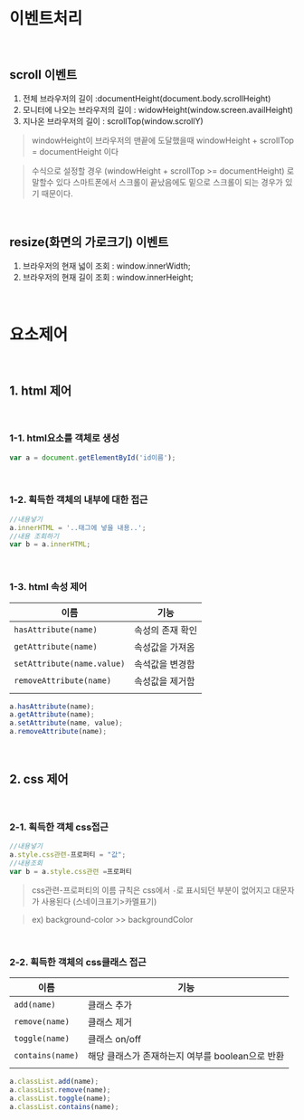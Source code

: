 # 이벤트처리

<br>

## scroll 이벤트

1. 전체 브라우저의 길이 :documentHeight(document.body.scrollHeight)
2. 모니터에 나오는 브라우저의 길이 : widowHeight(window.screen.availHeight)
3. 지나온 브라우저의 길이 : scrollTop(window.scrollY)

> windowHeight이 브라우저의 맨끝에 도달했을때 windowHeight + scrollTop = documentHeight 이다 

>수식으로 설정할 경우 (windowHeight + scrollTop >= documentHeight) 로 말할수 있다 스마트폰에서 스크롤이 끝났음에도 밑으로 스크롤이 되는 경우가 있기 때문이다.

<br>

## resize(화면의 가로크기) 이벤트

1. 브라우저의 현재 넓이 조회 : window.innerWidth;
2. 브라우저의 현재 길이 조회 : window.innerHeight;

<br>

# 요소제어

<br>

## 1. html 제어

<br>

### 1-1. html요소를 객체로 생성

```javascript
var a = document.getElementById('id이름');
```

<br>

### 1-2. 흭득한 객체의 내부에 대한 접근

```js
//내용넣기
a.innerHTML = '..태그에 넣을 내용..';
//내용 조회하기
var b = a.innerHTML;
```

<br>

### 1-3. html 속성 제어

|이름|기능|
|---|---|
|`hasAttribute(name)`|속성의 존재 확인|
|`getAttribute(name)`|속성값을 가져옴|
|`setAttribute(name.value)`|속석값을 변경함|
|`removeAttribute(name)`|속성값을 제거함|
|||

```js
a.hasAttribute(name);       
a.getAttribute(name);        
a.setAttribute(name, value);
a.removeAttribute(name); 
```

<br>

## 2. css 제어

<br>

### 2-1. 흭득한 객체 css접근

```js
//내용넣기
a.style.css관련-프로퍼티 = "값";
//내용조회
var b = a.style.css관련 =프로퍼티
```

>css관련-프로퍼티의 이름 규칙은 css에서 `-`로 표시되던 부분이 없어지고 대문자가 사용된다 (스네이크표기>카멜표기)

>ex) background-color >> backgroundColor

<br>

### 2-2. 흭득한 객체의 css클래스 접근

|이름|기능|
|---|---|
|`add(name)`|클래스 추가|
|`remove(name)`|클래스 제거|
|`toggle(name)`|클래스 on/off|
|`contains(name)`|해당 클래스가 존재하는지 여부를 boolean으로 반환|
|||

```js
a.classList.add(name); 
a.classList.remove(name); 
a.classList.toggle(name);  
a.classList.contains(name);
```